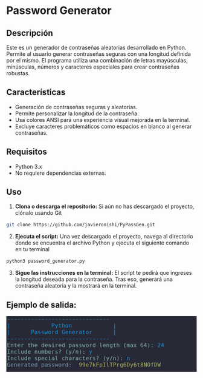 # Password Generator

## Descripción

Este es un generador de contraseñas aleatorias desarrollado en Python. Permite al usuario generar contraseñas seguras con una longitud definida por el mismo. El programa utiliza una combinación de letras mayúsculas, minúsculas, números y caracteres especiales para crear contraseñas robustas.

## Características
- Generación de contraseñas seguras y aleatorias.
- Permite personalizar la longitud de la contraseña.
- Usa colores ANSI para una experiencia visual mejorada en la terminal.
- Excluye caracteres problemáticos como espacios en blanco al generar contraseñas.

## Requisitos
- Python 3.x
- No requiere dependencias externas.

## Uso
1. **Clona o descarga el repositorio:** Si aún no has descargado el proyecto, clónalo usando Git

```bash
git clone https://github.com/javieronishi/PyPassGen.git
```

2. **Ejecuta el script:** Una vez descargado el proyecto, navega al directorio donde se encuentra el archivo Python y ejecuta el siguiente comando en tu terminal

```bash
python3 password_generator.py
```

3. **Sigue las instrucciones en la terminal:** El script te pedirá que ingreses la longitud deseada para la contraseña. Tras eso, generará una contraseña aleatoria y la mostrará en la terminal.

## Ejemplo de salida:

![Ejemplo de salida](/img.png "Ejemplo de salida")